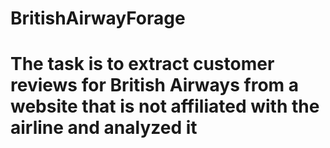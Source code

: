 # BritishAirwayForage
# The task is to extract customer reviews for British Airways from a website that is not affiliated with the airline and analyzed it 
